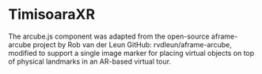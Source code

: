 # TimisoaraXR

The arcube.js component was adapted from the open-source aframe-arcube project by Rob van der Leun GitHub: rvdleun/aframe-arcube, modified to support a single image marker for placing virtual objects on top of physical landmarks in an AR-based virtual tour.